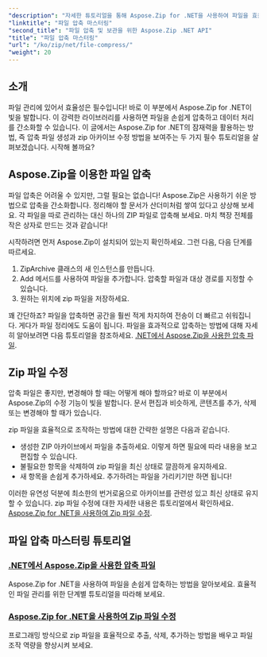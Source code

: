 ```yaml
---
"description": "자세한 튜토리얼을 통해 Aspose.Zip for .NET을 사용하여 파일을 효율적으로 압축하는 방법을 알아보세요. 이 포괄적인 가이드를 따라 .NET 애플리케이션에서 파일 압축을 원활하게 구현하세요."
"linktitle": "파일 압축 마스터링"
"second_title": "파일 압축 및 보관을 위한 Aspose.Zip .NET API"
"title": "파일 압축 마스터링"
"url": "/ko/zip/net/file-compress/"
"weight": 20
---
```


## 소개

파일 관리에 있어서 효율성은 필수입니다! 바로 이 부분에서 Aspose.Zip for .NET이 빛을 발합니다. 이 강력한 라이브러리를 사용하면 파일을 손쉽게 압축하고 데이터 처리를 간소화할 수 있습니다. 이 글에서는 Aspose.Zip for .NET의 잠재력을 활용하는 방법, 즉 압축 파일 생성과 zip 아카이브 수정 방법을 보여주는 두 가지 필수 튜토리얼을 살펴보겠습니다. 시작해 볼까요?

## Aspose.Zip을 이용한 파일 압축

파일 압축은 어려울 수 있지만, 그럴 필요는 없습니다! Aspose.Zip은 사용하기 쉬운 방법으로 압축을 간소화합니다. 정리해야 할 문서가 산더미처럼 쌓여 있다고 상상해 보세요. 각 파일을 따로 관리하는 대신 하나의 ZIP 파일로 압축해 보세요. 마치 책장 전체를 작은 상자로 만드는 것과 같습니다! 

시작하려면 먼저 Aspose.Zip이 설치되어 있는지 확인하세요. 그런 다음, 다음 단계를 따르세요.

1. ZipArchive 클래스의 새 인스턴스를 만듭니다.
2. Add 메서드를 사용하여 파일을 추가합니다. 압축할 파일과 대상 경로를 지정할 수 있습니다.
3. 원하는 위치에 zip 파일을 저장하세요.

꽤 간단하죠? 파일을 압축하면 공간을 훨씬 적게 차지하여 전송이 더 빠르고 쉬워집니다. 게다가 파일 정리에도 도움이 됩니다. 파일을 효과적으로 압축하는 방법에 대해 자세히 알아보려면 다음 튜토리얼을 참조하세요. [.NET에서 Aspose.Zip을 사용한 압축 파일](./compression-file/).

## Zip 파일 수정

압축 파일은 좋지만, 변경해야 할 때는 어떻게 해야 할까요? 바로 이 부분에서 Aspose.Zip의 수정 기능이 빛을 발합니다. 문서 편집과 비슷하게, 콘텐츠를 추가, 삭제 또는 변경해야 할 때가 있습니다.

zip 파일을 효율적으로 조작하는 방법에 대한 간략한 설명은 다음과 같습니다.

- 생성한 ZIP 아카이브에서 파일을 추출하세요. 이렇게 하면 필요에 따라 내용을 보고 편집할 수 있습니다.
- 불필요한 항목을 삭제하여 zip 파일을 최신 상태로 깔끔하게 유지하세요.
- 새 항목을 손쉽게 추가하세요. 추가하려는 파일을 가리키기만 하면 됩니다!

이러한 유연성 덕분에 최소한의 번거로움으로 아카이브를 관련성 있고 최신 상태로 유지할 수 있습니다. zip 파일 수정에 대한 자세한 내용은 튜토리얼에서 확인하세요. [Aspose.Zip for .NET을 사용하여 Zip 파일 수정](./modify-zip-files/).

## 파일 압축 마스터링 튜토리얼
### [.NET에서 Aspose.Zip을 사용한 압축 파일](./compression-file/)
Aspose.Zip for .NET을 사용하여 파일을 손쉽게 압축하는 방법을 알아보세요. 효율적인 파일 관리를 위한 단계별 튜토리얼을 따라해 보세요.
### [Aspose.Zip for .NET을 사용하여 Zip 파일 수정](./modify-zip-files/)
프로그래밍 방식으로 zip 파일을 효율적으로 추출, 삭제, 추가하는 방법을 배우고 파일 조작 역량을 향상시켜 보세요.